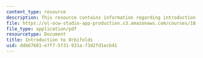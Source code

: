 ```yaml
---
content_type: resource
description: This resource contains information regarding introduction to orbifolds.
file: https://ol-ocw-studio-app-production.s3.amazonaws.com/courses/18-904-seminar-in-topology-spring-2011/ddb67681e7f75f31931a73d2fd1ecb41_MIT18_904S11_finlOrbifolds.pdf
file_type: application/pdf
resourcetype: Document
title: Introduction to Orbifolds
uid: ddb67681-e7f7-5f31-931a-73d2fd1ecb41
---
```

